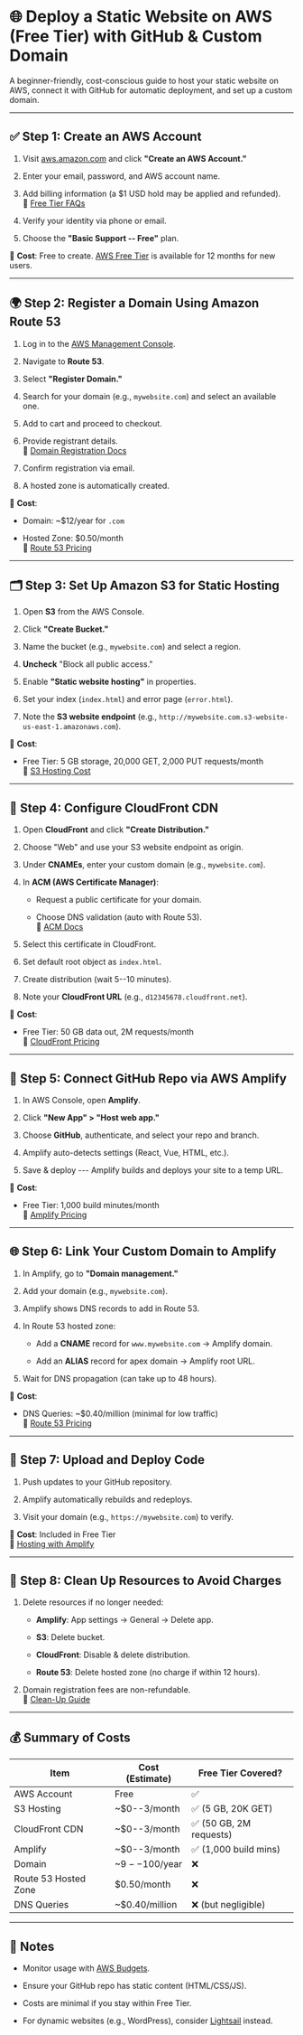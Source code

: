 🌐 Deploy a Static Website on AWS (Free Tier) with GitHub & Custom Domain
=========================================================================

A beginner-friendly, cost-conscious guide to host your static website on AWS, connect it with GitHub for automatic deployment, and set up a custom domain.

* * * * *

✅ Step 1: Create an AWS Account
-------------------------------

1.  Visit [aws.amazon.com](https://aws.amazon.com) and click **"Create an AWS Account."**

2.  Enter your email, password, and AWS account name.

3.  Add billing information (a $1 USD hold may be applied and refunded).\
    📎 [Free Tier FAQs](https://aws.amazon.com/free/registration-faqs/)

4.  Verify your identity via phone or email.

5.  Choose the **"Basic Support -- Free"** plan.

💸 **Cost**: Free to create. [AWS Free Tier](https://aws.amazon.com/free/) is available for 12 months for new users.

* * * * *

🌍 Step 2: Register a Domain Using Amazon Route 53
--------------------------------------------------

1.  Log in to the [AWS Management Console](https://console.aws.amazon.com).

2.  Navigate to **Route 53**.

3.  Select **"Register Domain."**

4.  Search for your domain (e.g., `mywebsite.com`) and select an available one.

5.  Add to cart and proceed to checkout.

6.  Provide registrant details.\
    📎 [Domain Registration Docs](https://docs.aws.amazon.com/Route53/latest/DeveloperGuide/domain-register.html)

7.  Confirm registration via email.

8.  A hosted zone is automatically created.

💸 **Cost**:

-   Domain: ~$12/year for `.com`

-   Hosted Zone: $0.50/month\
    📎 [Route 53 Pricing](https://aws.amazon.com/route53/pricing/)

* * * * *

🗂️ Step 3: Set Up Amazon S3 for Static Hosting
-----------------------------------------------

1.  Open **S3** from the AWS Console.

2.  Click **"Create Bucket."**

3.  Name the bucket (e.g., `mywebsite.com`) and select a region.

4.  **Uncheck** "Block all public access."

5.  Enable **"Static website hosting"** in properties.

6.  Set your index (`index.html`) and error page (`error.html`).

7.  Note the **S3 website endpoint** (e.g., `http://mywebsite.com.s3-website-us-east-1.amazonaws.com`).

💸 **Cost**:

-   Free Tier: 5 GB storage, 20,000 GET, 2,000 PUT requests/month\
    📎 [S3 Hosting Cost](https://aws.amazon.com/getting-started/hands-on/host-static-website/services-costs/)

* * * * *

🚀 Step 4: Configure CloudFront CDN
-----------------------------------

1.  Open **CloudFront** and click **"Create Distribution."**

2.  Choose "Web" and use your S3 website endpoint as origin.

3.  Under **CNAMEs**, enter your custom domain (e.g., `mywebsite.com`).

4.  In **ACM (AWS Certificate Manager)**:

    -   Request a public certificate for your domain.

    -   Choose DNS validation (auto with Route 53).\
        📎 [ACM Docs](https://docs.aws.amazon.com/acm/latest/userguide/gs-acm-request-public.html)

5.  Select this certificate in CloudFront.

6.  Set default root object as `index.html`.

7.  Create distribution (wait 5--10 minutes).

8.  Note your **CloudFront URL** (e.g., `d12345678.cloudfront.net`).

💸 **Cost**:

-   Free Tier: 50 GB data out, 2M requests/month\
    📎 [CloudFront Pricing](https://aws.amazon.com/getting-started/hands-on/host-static-website/services-costs/)

* * * * *

🔄 Step 5: Connect GitHub Repo via AWS Amplify
----------------------------------------------

1.  In AWS Console, open **Amplify**.

2.  Click **"New App" > "Host web app."**

3.  Choose **GitHub**, authenticate, and select your repo and branch.

4.  Amplify auto-detects settings (React, Vue, HTML, etc.).

5.  Save & deploy --- Amplify builds and deploys your site to a temp URL.

💸 **Cost**:

-   Free Tier: 1,000 build minutes/month\
    📎 [Amplify Pricing](https://aws.amazon.com/free/webapps/)

* * * * *

🌐 Step 6: Link Your Custom Domain to Amplify
---------------------------------------------

1.  In Amplify, go to **"Domain management."**

2.  Add your domain (e.g., `mywebsite.com`).

3.  Amplify shows DNS records to add in Route 53.

4.  In Route 53 hosted zone:

    -   Add a **CNAME** record for `www.mywebsite.com` → Amplify domain.

    -   Add an **ALIAS** record for apex domain → Amplify root URL.

5.  Wait for DNS propagation (can take up to 48 hours).

💸 **Cost**:

-   DNS Queries: ~$0.40/million (minimal for low traffic)\
    📎 [Route 53 Pricing](https://aws.amazon.com/route53/pricing/)

* * * * *

📂 Step 7: Upload and Deploy Code
---------------------------------

1.  Push updates to your GitHub repository.

2.  Amplify automatically rebuilds and redeploys.

3.  Visit your domain (e.g., `https://mywebsite.com`) to verify.

💸 **Cost**: Included in Free Tier\
📎 [Hosting with Amplify](https://aws.amazon.com/getting-started/hands-on/host-static-website/)

* * * * *

🧹 Step 8: Clean Up Resources to Avoid Charges
----------------------------------------------

1.  Delete resources if no longer needed:

    -   **Amplify**: App settings → General → Delete app.

    -   **S3**: Delete bucket.

    -   **CloudFront**: Disable & delete distribution.

    -   **Route 53**: Delete hosted zone (no charge if within 12 hours).

2.  Domain registration fees are non-refundable.\
    📎 [Clean-Up Guide](https://docs.aws.amazon.com/Route53/latest/DeveloperGuide/domain-register.html)

* * * * *

💰 Summary of Costs
-------------------

| Item | Cost (Estimate) | Free Tier Covered? |
| --- | --- | --- |
| AWS Account | Free | ✅ |
| S3 Hosting | ~$0--3/month | ✅ (5 GB, 20K GET) |
| CloudFront CDN | ~$0--3/month | ✅ (50 GB, 2M requests) |
| Amplify | ~$0--3/month | ✅ (1,000 build mins) |
| Domain | ~$9--$100/year | ❌ |
| Route 53 Hosted Zone | $0.50/month | ❌ |
| DNS Queries | ~$0.40/million | ❌ (but negligible) |

* * * * *

📌 Notes
--------

-   Monitor usage with [AWS Budgets](https://aws.amazon.com/aws-cost-management/aws-budgets/).

-   Ensure your GitHub repo has static content (HTML/CSS/JS).

-   Costs are minimal if you stay within Free Tier.

-   For dynamic websites (e.g., WordPress), consider [Lightsail](https://aws.amazon.com/lightsail/) instead.